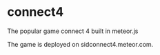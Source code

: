 # connect4
The popular game connect 4 built in meteor.js

The game is deployed on sidconnect4.meteor.com.
